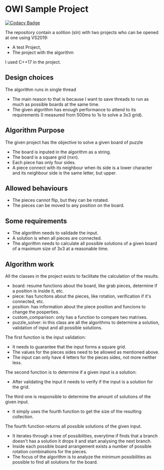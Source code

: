 # OWI Sample Project

[![Codacy Badge](https://api.codacy.com/project/badge/Grade/d9cb9f6e95a04455963045310743b4a9)](https://www.codacy.com/manual/ocarizr/OWI_sample?utm_source=github.com&amp;utm_medium=referral&amp;utm_content=ocarizr/OWI_sample&amp;utm_campaign=Badge_Grade)

The repository contain a solition (sln) with two projects who can be opened at one using VS2019:
- A test Project, 
- The project with the algorithm

I used C++17 in the project.

## Design choices

The algorithm runs in single thread
- The main reason to that is because I want to save threads to run as much as possible boards at the same time.
- The given algorithm has enough performance to attend to its requirements (I measured from 500ms to 1s to solve a 3x3 grid).

## Algorithm Purpose

The given project has the objective to solve a given board of puzzle

- The board is inputed in the algorithm as a string.
- The board is a square grid (nxn).
- Each piece has only four sides.
- A piece connect with its neighbour when its side is a lower character and its neighbour side is the same letter, but upper.

## Allowed behaviours

- The pieces cannot flip, but they can be rotated.
- The pieces can be moved to any position on the board.

## Some requirements

- The algorithm needs to validade the input.
- A solution is when all pieces are connected.
- The algorithm needs to calculate all possible solutions of a given board of a maximum size of 3x3 at a reasonable time.

## Algorithm work

All the classes in the project exists to facilitate the calculation of the results.
- board: resume functions about the board, like grab pieces, determine if a position is inside it, etc.
- piece: has funcitons about the pieces, like rotation, verification if it's connected, etc.
- position: has information about the piece position and funcions to change the posperties.
- custom_comparison: only has a function to compare two matrixes.
- puzzle_solver: in this class are all the algorithms to determine a solution, validation of input and all possible solutions.

The first function is the input validation:
- It needs to guarantee that the input forms a square grid.
- The values for the pieces sides need to be allowed as mentioned above.
- The input can only have 4 letters for the pieces sides, not more neither less.

The second function is to determine if a given input is a solution:
- After validating the input it needs to verify if the input is a solution for the grid.

The third one is responsible to determine the amount of solutions of the given input.
- It simply uses the fourth function to get the size of the resulting collection.

The fourth function returns all possible solutions of the given input.
- It iterates through a tree of possibilities, everytime if finds that a branch doesn't has a solution it drops it and start analysing the next branch.
- Inside each possible board arrangement exists a number of possible rotation combinations for the pieces.
- The focus of the algorithm is to analyze the minimum possibilities as possible to find all solutions for the board.
